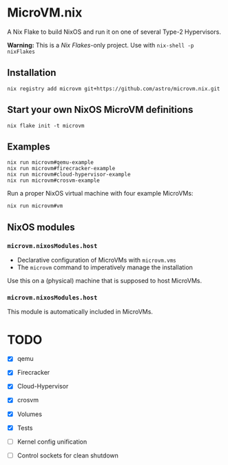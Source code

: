 # MicroVM.nix

A Nix Flake to build NixOS and run it on one of several Type-2 Hypervisors.

**Warning:** This is a *Nix Flakes*-only project. Use with `nix-shell -p nixFlakes`

## Installation

```shell
nix registry add microvm git+https://github.com/astro/microvm.nix.git
```

## Start your own NixOS MicroVM definitions

```shell
nix flake init -t microvm
```

## Examples

```shell
nix run microvm#qemu-example
nix run microvm#firecracker-example
nix run microvm#cloud-hypervisor-example
nix run microvm#crosvm-example
```

Run a proper NixOS virtual machine with four example MicroVMs:

```shell
nix run microvm#vm
```

## NixOS modules

### `microvm.nixosModules.host`

* Declarative configuration of MicroVMs with `microvm.vms`
* The `microvm` command to imperatively manage the installation

Use this on a (physical) machine that is supposed to host MicroVMs.

### `microvm.nixosModules.host`

This module is automatically included in MicroVMs.


# TODO

- [x] qemu
- [x] Firecracker
- [x] Cloud-Hypervisor
- [x] crosvm

- [x] Volumes
- [x] Tests
- [ ] Kernel config unification
- [ ] Control sockets for clean shutdown
